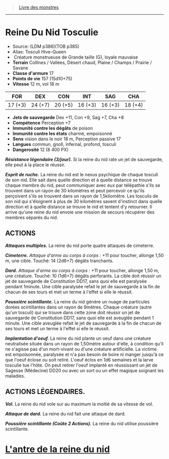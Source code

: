 ﻿> [Livre des monstres](tome_of_beasts.md)

---

# Reine Du Nid Tosculie

- Source: (LDM p386)(TOB p385)
- Alias: Tosculi Hive-Queen
-  Créature monstrueuse de Grande taille (G), loyale mauvaise
- **Terrain** Collines / Vallées, Désert chaud, Plaine / Champs / Prairie / Savane
- **Classe d'armure** 17
- **Points de vie** 157 (15d10+75)
- **Vitesse** 12 m, vol 18 m

|FOR|DEX|CON|INT|SAG|CHA|
|---|---|---|---|---|---|
|17 (+3)|24 (+7)|20 (+5)|16 (+3)|16 (+3)|18 (+4)|

- **Jets de sauvegarde** Dex +11, Con +9, Sag +7, Cha +8
- **Compétence** Perception +7
- **Immunité contre les dégâts** de poison
- **Immunité contre les états** charmé, empoisonné
- **Sens** vision dans le noir 18 m, Perception passive 17
- **Langues** commun, gnoll, infernal, profond, tosculi
- **Dangerosité** 12 (8 400 PX)

**_Résistance légendaire (3/jour)._** Si la reine du nid rate un jet de sauvegarde, elle peut à la place le réussir.

**_Esprit de ruche._** La reine du nid est le nexus psychique de chaque tosculi de son nid. Elle sait dans quelle direction et à quelle distance se trouve chaque membre du nid, peut communiquer avec eux par télépathie s'ils se trouvent dans un rayon de 30 kilomètres et peut percevoir ce qu'ils perçoivent s'ils se trouvent dans un rayon de 1,5kilomètre. Les tosculis de son nid qui s'éloignent à plus de 30 kilomètres savent d'instinct dans quelle direction et à quelle distance se trouve le nid et tentent d'y retourner. Il arrive qu'une reine du nid envoie une mission de secours récupérer des membres séparés du nid.

## ACTIONS

**_Attaques multiples._** La reine du nid porte quatre attaques de cimeterre.

**_Cimeterre._** _Attaque d'arme au corps à corps :_ +11 pour toucher, allonge 1,50 m, une cible. Touché: 14 (2d6+7) dégâts tranchants.

**_Dard._** _Attaque d'arme au corps à corps :_ +11 pour toucher, allonge 1,50 m, une créature. Touché: 10 (1d6+7) dégâts perforants. La cible doit réussir un jet de sauvegarde de Constitution DD17, sans quoi elle est paralysée pendant 1minute. Une cible paralysée refait le jet de sauvegarde à la fin de chacun de ses tours et met un terme à l'effet si elle le réussit.

**_Poussière scintillante._** La reine du nid génère un nuage de particules dorées scintillantes dans un rayon de 9mètres. Chaque créature (autre qu'un tosculi) qui se trouve dans cette zone doit réussir un jet de sauvegarde de Constitution DD17, sans quoi elle est aveuglée pendant 1 minute. Une cible aveuglée refait le jet de sauvegarde à la fin de chacun de ses tours et met un terme à l'effet si elle le réussit.

**_Implantation d'oeuf._** La reine du nid plante un oeuf dans une créature neutralisée située dans un rayon de 1,50mètre autour d'elle, à condition qu'il ne s'agisse pas d'un mort-vivant ou d'une créature artificielle. La victime est empoisonnée, paralysée et n'a pas besoin de boire ni manger jusqu'à ce que l'oeuf éclose ou soit retiré. L'oeuf éclos en 1d6 semaines et la larve tosculie tue l'hôte. On peut retirer l'oeuf implanté en réussissant un jet de Sagesse (Médecine) DD20 ou avec un sort ou un effet magique soignant les maladies.

## ACTIONS LÉGENDAIRES.

**_Vol._** La reine du nid vole sur au maximum la moitié de sa vitesse de vol.

**_Attaque de dard._** La reine du nid fait une attaque de dard.

**_Poussière scintillante (Coûte 2 Actions)._** La reine du nid utilise poussière scintillante.

# [L'antre de la reine du nid](tome_of_beasts_lantre_de_la_reine_du_nid.md)

